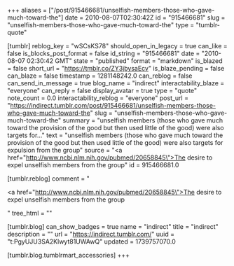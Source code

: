 +++
aliases = ["/post/915466681/unselfish-members-those-who-gave-much-toward-the"]
date = 2010-08-07T02:30:42Z
id = "915466681"
slug = "unselfish-members-those-who-gave-much-toward-the"
type = "tumblr-quote"

[tumblr]
reblog_key = "wSCsKS78"
should_open_in_legacy = true
can_like = false
is_blocks_post_format = false
id_string = "915466681"
date = "2010-08-07 02:30:42 GMT"
state = "published"
format = "markdown"
is_blazed = false
short_url = "https://tmblr.co/ZY3jbysaEcv"
is_blaze_pending = false
can_blaze = false
timestamp = 1281148242.0
can_reblog = false
can_send_in_message = true
blog_name = "indirect"
interactability_blaze = "everyone"
can_reply = false
display_avatar = true
type = "quote"
note_count = 0.0
interactability_reblog = "everyone"
post_url = "https://indirect.tumblr.com/post/915466681/unselfish-members-those-who-gave-much-toward-the"
slug = "unselfish-members-those-who-gave-much-toward-the"
summary = "unselfish members (those who gave much toward the provision of the good but then used little of the good) were also targets for..."
text = "unselfish members (those who gave much toward the provision of the good but then used little of the good) were also targets for expulsion from the group"
source = "<a href=\"http://www.ncbi.nlm.nih.gov/pubmed/20658845\">The desire to expel unselfish members from the group</a>"
id = 915466681.0

[tumblr.reblog]
comment = "<p><a href=\"http://www.ncbi.nlm.nih.gov/pubmed/20658845\">The desire to expel unselfish members from the group</a></p>"
tree_html = ""

[tumblr.blog]
can_show_badges = true
name = "indirect"
title = "indirect"
description = ""
url = "https://indirect.tumblr.com/"
uuid = "t:PgyUJU3SA2Klwyt81UWAwQ"
updated = 1739757070.0

[tumblr.blog.tumblrmart_accessories]
+++
